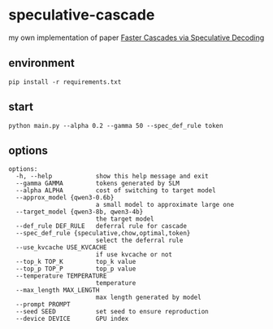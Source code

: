 # speculative-cascade
my own implementation of paper [Faster Cascades via Speculative Decoding](https://arxiv.org/pdf/2405.19261)
## environment
```
pip install -r requirements.txt
```
## start
```
python main.py --alpha 0.2 --gamma 50 --spec_def_rule token
```
## options
```
options:
  -h, --help            show this help message and exit
  --gamma GAMMA         tokens generated by SLM
  --alpha ALPHA         cost of switching to target model
  --approx_model {qwen3-0.6b}
                        a small model to approximate large one
  --target_model {qwen3-8b, qwen3-4b}
                        the target model
  --def_rule DEF_RULE   deferral rule for cascade
  --spec_def_rule {speculative,chow,optimal,token}
                        select the deferral rule
  --use_kvcache USE_KVCACHE
                        if use kvcache or not
  --top_k TOP_K         top_k value
  --top_p TOP_P         top_p value
  --temperature TEMPERATURE
                        temperature
  --max_length MAX_LENGTH
                        max length generated by model
  --prompt PROMPT
  --seed SEED           set seed to ensure reproduction
  --device DEVICE       GPU index
```